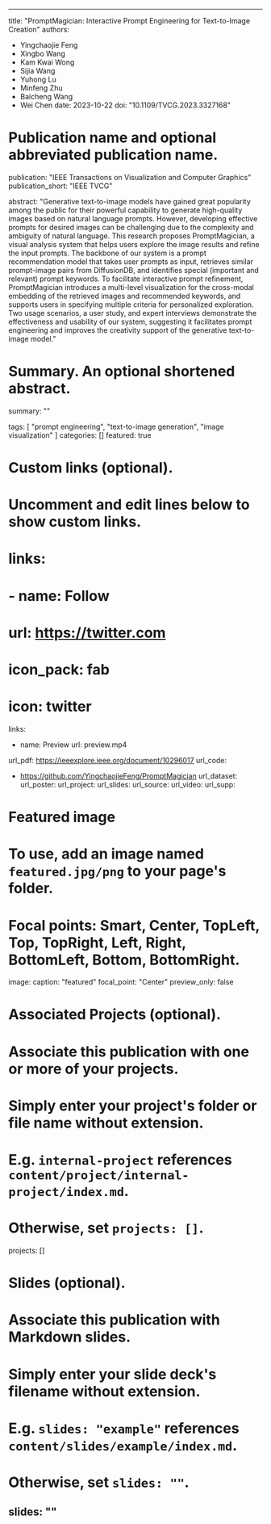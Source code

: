 ---

title: "PromptMagician: Interactive Prompt Engineering for Text-to-Image Creation"
authors: 
  - Yingchaojie Feng
  - Xingbo Wang
  - Kam Kwai Wong
  - Sijia Wang
  - Yuhong Lu
  - Minfeng Zhu
  - Baicheng Wang
  - Wei Chen
date: 2023-10-22
doi: "10.1109/TVCG.2023.3327168"

# Publication name and optional abbreviated publication name.
publication: "IEEE Transactions on Visualization and Computer Graphics"
publication_short: "IEEE TVCG"

abstract: "Generative text-to-image models have gained great popularity among the public for their powerful capability to generate high-quality images based on natural language prompts. However, developing effective prompts for desired images can be challenging due to the complexity and ambiguity of natural language. This research proposes PromptMagician, a visual analysis system that helps users explore the image results and refine the input prompts. The backbone of our system is a prompt recommendation model that takes user prompts as input, retrieves similar prompt-image pairs from DiffusionDB, and identifies special (important and relevant) prompt keywords. To facilitate interactive prompt refinement, PromptMagician introduces a multi-level visualization for the cross-modal embedding of the retrieved images and recommended keywords, and supports users in specifying multiple criteria for personalized exploration. Two usage scenarios, a user study, and expert interviews demonstrate the effectiveness and usability of our system, suggesting it facilitates prompt engineering and improves the creativity support of the generative text-to-image model."

# Summary. An optional shortened abstract.
summary: ""

tags:
  [
     "prompt engineering", "text-to-image generation", "image visualization"
  ]
categories: []
featured: true

# Custom links (optional).
#   Uncomment and edit lines below to show custom links.
# links:
# - name: Follow
#   url: https://twitter.com
#   icon_pack: fab
#   icon: twitter

links:
- name: Preview
  url: preview.mp4
  
url_pdf: https://ieeexplore.ieee.org/document/10296017
url_code: 
 - https://github.com/YingchaojieFeng/PromptMagician
url_dataset:
url_poster:
url_project:
url_slides:
url_source: 
url_video:
url_supp:

# Featured image
# To use, add an image named `featured.jpg/png` to your page's folder.
# Focal points: Smart, Center, TopLeft, Top, TopRight, Left, Right, BottomLeft, Bottom, BottomRight.
image:
  caption: "featured"
  focal_point: "Center"
  preview_only: false

# Associated Projects (optional).
#   Associate this publication with one or more of your projects.
#   Simply enter your project's folder or file name without extension.
#   E.g. `internal-project` references `content/project/internal-project/index.md`.
#   Otherwise, set `projects: []`.
projects: []

# Slides (optional).
#   Associate this publication with Markdown slides.
#   Simply enter your slide deck's filename without extension.
#   E.g. `slides: "example"` references `content/slides/example/index.md`.
#   Otherwise, set `slides: ""`.
slides: ""
---